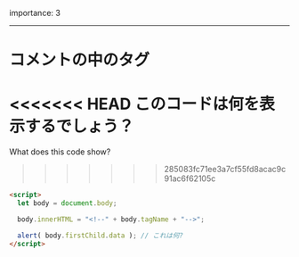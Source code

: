importance: 3

---

# コメントの中のタグ

<<<<<<< HEAD
このコードは何を表示するでしょう？
=======
What does this code show?
>>>>>>> 285083fc71ee3a7cf55fd8acac9c91ac6f62105c

```html
<script>
  let body = document.body;

  body.innerHTML = "<!--" + body.tagName + "-->";

  alert( body.firstChild.data ); // これは何?
</script>
```
